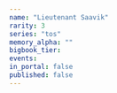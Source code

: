 ```yaml
---
name: "Lieutenant Saavik"
rarity: 3
series: "tos"
memory_alpha: ""
bigbook_tier:
events:
in_portal: false
published: false
---
```

